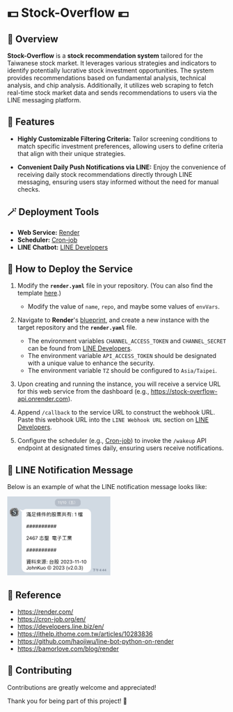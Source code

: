 # 💵 Stock-Overflow 💶


## 🔎 Overview
**Stock-Overflow** is a **stock recommendation system** tailored for the Taiwanese stock market. It leverages various strategies and indicators to identify potentially lucrative stock investment opportunities. The system provides recommendations based on fundamental analysis, technical analysis, and chip analysis. Additionally, it utilizes web scraping to fetch real-time stock market data and sends recommendations to users via the LINE messaging platform.


## 📌 Features
- **Highly Customizable Filtering Criteria:** Tailor screening conditions to match specific investment preferences, allowing users to define criteria that align with their unique strategies.

- **Convenient Daily Push Notifications via LINE:** Enjoy the convenience of receiving daily stock recommendations directly through LINE messaging, ensuring users stay informed without the need for manual checks.


## 🪄 Deployment Tools
- **Web Service:** [Render](https://render.com/)
- **Scheduler:** [Cron-job](https://cron-job.org/en/)
- **LINE Chatbot:** [LINE Developers](https://developers.line.biz/zh-hant/)


## 🔖 How to Deploy the Service
1. Modify the **`render.yaml`** file in your repository. (You can also find the template [here](https://github.com/haojiwu/line-bot-python-on-render).)
    - Modify the value of `name`, `repo`, and maybe some values of `envVars`.

2. Navigate to **Render**'s [blueprint](https://dashboard.render.com/blueprints), and create a new instance with the target repository and the **`render.yaml`** file.
    - The environment variables `CHANNEL_ACCESS_TOKEN` and `CHANNEL_SECRET` can be found from [LINE Developers](https://developers.line.biz/zh-hant/).
    - The environment variable `API_ACCESS_TOKEN` should be designated with a unique value to enhance the security.
    - The environment variable `TZ` should be configured to `Asia/Taipei`.

3. Upon creating and running the instance, you will receive a service URL for this web service from the dashboard (e.g., https://stock-overflow-api.onrender.com).

4. Append `/callback` to the service URL to construct the webhook URL. Paste this webhook URL into the `LINE Webhook URL` section on [LINE Developers](https://developers.line.biz/zh-hant/).

5. Configure the scheduler (e.g., [Cron-job](https://cron-job.org/en/)) to invoke the `/wakeup` API endpoint at designated times daily, ensuring users receive notifications.


## 💬 LINE Notification Message
Below is an example of what the LINE notification message looks like:

<img src="line_notification.jpg" alt="LINE Notification Screenshot" width="47%"/>


## 🧷 Reference
- https://render.com/
- https://cron-job.org/en/
- https://developers.line.biz/en/
- https://ithelp.ithome.com.tw/articles/10283836
- https://github.com/haojiwu/line-bot-python-on-render
- https://bamorlove.com/blog/render


## 🧸 Contributing
Contributions are greatly welcome and appreciated! 

Thank you for being part of this project! 🎉